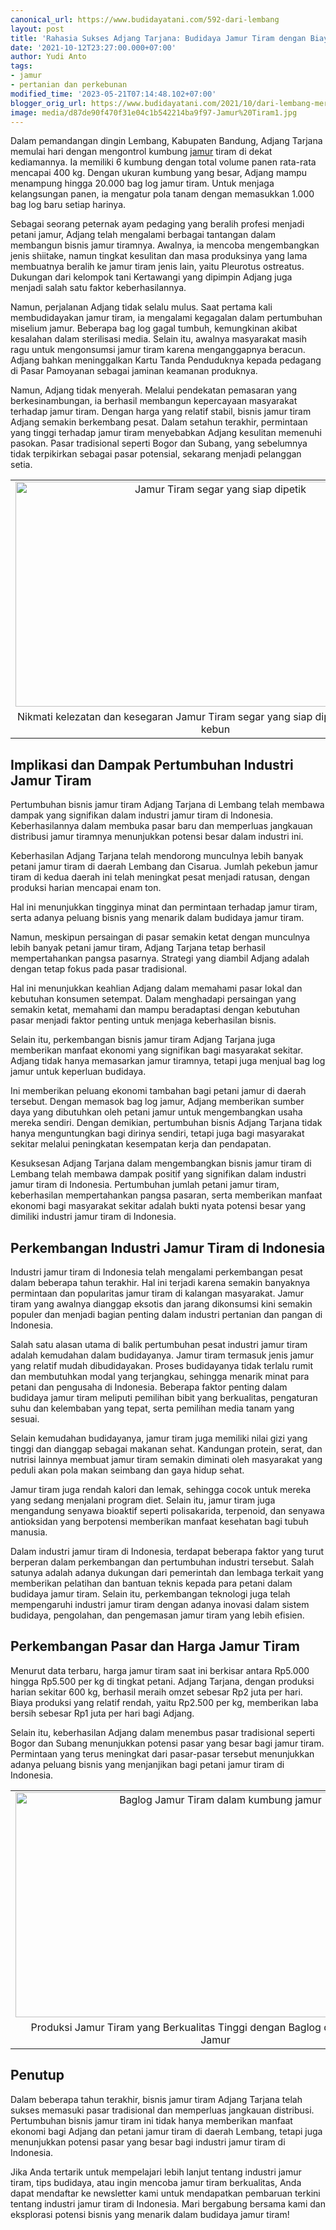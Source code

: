 ```yaml
---
canonical_url: https://www.budidayatani.com/592-dari-lembang
layout: post
title: 'Rahasia Sukses Adjang Tarjana: Budidaya Jamur Tiram dengan Biaya Rendah'
date: '2021-10-12T23:27:00.000+07:00'
author: Yudi Anto
tags:
- jamur
- pertanian dan perkebunan
modified_time: '2023-05-21T07:14:48.102+07:00'
blogger_orig_url: https://www.budidayatani.com/2021/10/dari-lembang-meretas-pasar-tiram.html
image: media/d87de90f470f31e04c1b542214ba9f97-Jamur%20Tiram1.jpg
---
```

<p>Dalam pemandangan dingin Lembang, Kabupaten Bandung, Adjang Tarjana memulai hari dengan mengontrol kumbung <a href="https://www.budidayatani.com/search/label/jamur">jamur</a> tiram di dekat kediamannya. Ia memiliki 6 kumbung dengan total volume panen rata-rata mencapai 400 kg. Dengan ukuran kumbung yang besar, Adjang mampu menampung hingga 20.000 bag log jamur tiram. Untuk menjaga kelangsungan panen, ia mengatur pola tanam dengan memasukkan 1.000 bag log baru setiap harinya.</p><p>Sebagai seorang peternak ayam pedaging yang beralih profesi menjadi petani jamur, Adjang telah mengalami berbagai tantangan dalam membangun bisnis jamur tiramnya. Awalnya, ia mencoba mengembangkan jenis shiitake, namun tingkat kesulitan dan masa produksinya yang lama membuatnya beralih ke jamur tiram jenis lain, yaitu Pleurotus ostreatus. Dukungan dari kelompok tani Kertawangi yang dipimpin Adjang juga menjadi salah satu faktor keberhasilannya.</p><p>Namun, perjalanan Adjang tidak selalu mulus. Saat pertama kali membudidayakan jamur tiram, ia mengalami kegagalan dalam pertumbuhan miselium jamur. Beberapa bag log gagal tumbuh, kemungkinan akibat kesalahan dalam sterilisasi media. Selain itu, awalnya masyarakat masih ragu untuk mengonsumsi jamur tiram karena menganggapnya beracun. Adjang bahkan meninggalkan Kartu Tanda Penduduknya kepada pedagang di Pasar Pamoyanan sebagai jaminan keamanan produknya.</p><p>Namun, Adjang tidak menyerah. Melalui pendekatan pemasaran yang berkesinambungan, ia berhasil membangun kepercayaan masyarakat terhadap jamur tiram. Dengan harga yang relatif stabil, bisnis jamur tiram Adjang semakin berkembang pesat. Dalam setahun terakhir, permintaan yang tinggi terhadap jamur tiram menyebabkan Adjang kesulitan memenuhi pasokan. Pasar tradisional seperti Bogor dan Subang, yang sebelumnya tidak terpikirkan sebagai pasar potensial, sekarang menjadi pelanggan setia.</p><table align="center" cellpadding="0" cellspacing="0" class="tr-caption-container" style="margin-left: auto; margin-right: auto;"><tbody><tr><td style="text-align: center;"><a href="https://blogger.googleusercontent.com/img/b/R29vZ2xl/AVvXsEh2NWs8-lP8c5pLkKPm7m90n2w4dfbqkgRqegOXk40IseGjMuhRNxqGOf4A_KucqBGhbKFKR5zy0bYCpKUNzUBr3mLRsMS9Y9IRbjwrk0m2AYjqtBdTElhL--_yeB2BUBLstalaDnwEHt1JG2Q6SJEOJ6Wa6X_kaZjO4jD4oMbdLx16FrmJt-JY3_acuQ/s2133/Jamur%20Tiram1.jpg" imageanchor="1" style="margin-left: auto; margin-right: auto;"><img alt="Jamur Tiram segar yang siap dipetik" border="0" data-original-height="1200" data-original-width="2133" height="360" src="https://blogger.googleusercontent.com/img/b/R29vZ2xl/AVvXsEh2NWs8-lP8c5pLkKPm7m90n2w4dfbqkgRqegOXk40IseGjMuhRNxqGOf4A_KucqBGhbKFKR5zy0bYCpKUNzUBr3mLRsMS9Y9IRbjwrk0m2AYjqtBdTElhL--_yeB2BUBLstalaDnwEHt1JG2Q6SJEOJ6Wa6X_kaZjO4jD4oMbdLx16FrmJt-JY3_acuQ/w640-h360/Jamur%20Tiram1.jpg" title="Jamur Tiram Segar Siap Dipetik" width="640" /></a></td></tr><tr><td class="tr-caption" style="text-align: center;">Nikmati kelezatan dan kesegaran Jamur Tiram segar yang siap dipetik langsung dari kebun</td></tr></tbody></table><h2>Implikasi dan Dampak Pertumbuhan Industri Jamur Tiram</h2><p>Pertumbuhan bisnis jamur tiram Adjang Tarjana di Lembang telah membawa dampak yang signifikan dalam industri jamur tiram di Indonesia. Keberhasilannya dalam membuka pasar baru dan memperluas jangkauan distribusi jamur tiramnya menunjukkan potensi besar dalam industri ini.</p><p>Keberhasilan Adjang Tarjana telah mendorong munculnya lebih banyak petani jamur tiram di daerah Lembang dan Cisarua. Jumlah pekebun jamur tiram di kedua daerah ini telah meningkat pesat menjadi ratusan, dengan produksi harian mencapai enam ton.</p><p>Hal ini menunjukkan tingginya minat dan permintaan terhadap jamur tiram, serta adanya peluang bisnis yang menarik dalam budidaya jamur tiram.</p><p>Namun, meskipun persaingan di pasar semakin ketat dengan munculnya lebih banyak petani jamur tiram, Adjang Tarjana tetap berhasil mempertahankan pangsa pasarnya. Strategi yang diambil Adjang adalah dengan tetap fokus pada pasar tradisional.</p><p>Hal ini menunjukkan keahlian Adjang dalam memahami pasar lokal dan kebutuhan konsumen setempat. Dalam menghadapi persaingan yang semakin ketat, memahami dan mampu beradaptasi dengan kebutuhan pasar menjadi faktor penting untuk menjaga keberhasilan bisnis.</p><p>Selain itu, perkembangan bisnis jamur tiram Adjang Tarjana juga memberikan manfaat ekonomi yang signifikan bagi masyarakat sekitar. Adjang tidak hanya memasarkan jamur tiramnya, tetapi juga menjual bag log jamur untuk keperluan budidaya.</p><p>Ini memberikan peluang ekonomi tambahan bagi petani jamur di daerah tersebut. Dengan memasok bag log jamur, Adjang memberikan sumber daya yang dibutuhkan oleh petani jamur untuk mengembangkan usaha mereka sendiri. Dengan demikian, pertumbuhan bisnis Adjang Tarjana tidak hanya menguntungkan bagi dirinya sendiri, tetapi juga bagi masyarakat sekitar melalui peningkatan kesempatan kerja dan pendapatan.</p><p>Kesuksesan Adjang Tarjana dalam mengembangkan bisnis jamur tiram di Lembang telah membawa dampak positif yang signifikan dalam industri jamur tiram di Indonesia. Pertumbuhan jumlah petani jamur tiram, keberhasilan mempertahankan pangsa pasaran, serta memberikan manfaat ekonomi bagi masyarakat sekitar adalah bukti nyata potensi besar yang dimiliki industri jamur tiram di Indonesia.</p><h2>Perkembangan Industri Jamur Tiram di Indonesia</h2><p>Industri jamur tiram di Indonesia telah mengalami perkembangan pesat dalam beberapa tahun terakhir. Hal ini terjadi karena semakin banyaknya permintaan dan popularitas jamur tiram di kalangan masyarakat. Jamur tiram yang awalnya dianggap eksotis dan jarang dikonsumsi kini semakin populer dan menjadi bagian penting dalam industri pertanian dan pangan di Indonesia.</p><p>Salah satu alasan utama di balik pertumbuhan pesat industri jamur tiram adalah kemudahan dalam budidayanya. Jamur tiram termasuk jenis jamur yang relatif mudah dibudidayakan. Proses budidayanya tidak terlalu rumit dan membutuhkan modal yang terjangkau, sehingga menarik minat para petani dan pengusaha di Indonesia. Beberapa faktor penting dalam budidaya jamur tiram meliputi pemilihan bibit yang berkualitas, pengaturan suhu dan kelembaban yang tepat, serta pemilihan media tanam yang sesuai.</p><p>Selain kemudahan budidayanya, jamur tiram juga memiliki nilai gizi yang tinggi dan dianggap sebagai makanan sehat. Kandungan protein, serat, dan nutrisi lainnya membuat jamur tiram semakin diminati oleh masyarakat yang peduli akan pola makan seimbang dan gaya hidup sehat.</p><p>Jamur tiram juga rendah kalori dan lemak, sehingga cocok untuk mereka yang sedang menjalani program diet. Selain itu, jamur tiram juga mengandung senyawa bioaktif seperti polisakarida, terpenoid, dan senyawa antioksidan yang berpotensi memberikan manfaat kesehatan bagi tubuh manusia.</p><p>Dalam industri jamur tiram di Indonesia, terdapat beberapa faktor yang turut berperan dalam perkembangan dan pertumbuhan industri tersebut. Salah satunya adalah adanya dukungan dari pemerintah dan lembaga terkait yang memberikan pelatihan dan bantuan teknis kepada para petani dalam budidaya jamur tiram. Selain itu, perkembangan teknologi juga telah mempengaruhi industri jamur tiram dengan adanya inovasi dalam sistem budidaya, pengolahan, dan pengemasan jamur tiram yang lebih efisien.</p><h2>Perkembangan Pasar dan Harga Jamur Tiram</h2><p>Menurut data terbaru, harga jamur tiram saat ini berkisar antara Rp5.000 hingga Rp5.500 per kg di tingkat petani. Adjang Tarjana, dengan produksi harian sekitar 600 kg, berhasil meraih omzet sebesar Rp2 juta per hari. Biaya produksi yang relatif rendah, yaitu Rp2.500 per kg, memberikan laba bersih sebesar Rp1 juta per hari bagi Adjang.</p><p>Selain itu, keberhasilan Adjang dalam menembus pasar tradisional seperti Bogor dan Subang menunjukkan potensi pasar yang besar bagi jamur tiram. Permintaan yang terus meningkat dari pasar-pasar tersebut menunjukkan adanya peluang bisnis yang menjanjikan bagi petani jamur tiram di Indonesia.</p><table align="center" cellpadding="0" cellspacing="0" class="tr-caption-container" style="margin-left: auto; margin-right: auto;"><tbody><tr><td style="text-align: center;"><a href="https://blogger.googleusercontent.com/img/b/R29vZ2xl/AVvXsEhUYY8tZ3-Cwvf_618jTCeV52Sg6qr_whqWC0Zg7XTC3sJPvpyTbWSNUpWfI7dOLxCRcuV23q9miNZd-rcwBF4CeJBl45sSHbb2q1yZqLc5IOjnbH5Fgk_qQU0LVLponmdf3AJsvkaIcROkk-EJTglJOyDZKagTtek4nPVXwgariPziECXpX7TxXh2m4A/s2133/Jamur%20Tiram.jpg" imageanchor="1" style="margin-left: auto; margin-right: auto;"><img alt="Baglog Jamur Tiram dalam kumbung jamur" border="0" data-original-height="1200" data-original-width="2133" height="360" src="https://blogger.googleusercontent.com/img/b/R29vZ2xl/AVvXsEhUYY8tZ3-Cwvf_618jTCeV52Sg6qr_whqWC0Zg7XTC3sJPvpyTbWSNUpWfI7dOLxCRcuV23q9miNZd-rcwBF4CeJBl45sSHbb2q1yZqLc5IOjnbH5Fgk_qQU0LVLponmdf3AJsvkaIcROkk-EJTglJOyDZKagTtek4nPVXwgariPziECXpX7TxXh2m4A/w640-h360/Jamur%20Tiram.jpg" title="Menghasilkan Jamur Tiram Segar dengan Baglog Berkualitas" width="640" /></a></td></tr><tr><td class="tr-caption" style="text-align: center;">Produksi Jamur Tiram yang Berkualitas Tinggi dengan Baglog dalam Kumbung Jamur</td></tr></tbody></table><h2>Penutup</h2><p>Dalam beberapa tahun terakhir, bisnis jamur tiram Adjang Tarjana telah sukses memasuki pasar tradisional dan memperluas jangkauan distribusi. Pertumbuhan bisnis jamur tiram ini tidak hanya memberikan manfaat ekonomi bagi Adjang dan petani jamur tiram di daerah Lembang, tetapi juga menunjukkan potensi pasar yang besar bagi industri jamur tiram di Indonesia.</p><p>Jika Anda tertarik untuk mempelajari lebih lanjut tentang industri jamur tiram, tips budidaya, atau ingin mencoba jamur tiram berkualitas, Anda&nbsp; dapat mendaftar ke newsletter kami untuk mendapatkan pembaruan terkini tentang industri jamur tiram di Indonesia. Mari bergabung bersama kami dan eksplorasi potensi bisnis yang menarik dalam budidaya jamur tiram!</p>